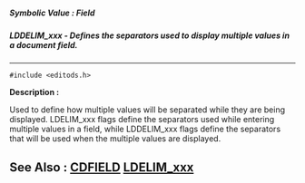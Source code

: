 ##### Symbolic Value : Field
##### LDDELIM_xxx - Defines the separators used to display multiple values in a document field.
---
```
#include <editods.h>
```
**Description :**

Used to define  how multiple values will be separated while they are being 
displayed.  LDELIM_xxx flags define the separators used while entering multiple 
values in a field, while LDDELIM_xxx flags define the separators that will be 
used when the multiple values are displayed.

**See Also :**
[CDFIELD](/domino-c-api-docs/reference/Data/CDFIELD)
[LDELIM_xxx](/domino-c-api-docs/reference/Symb/LDELIM_xxx)
---
